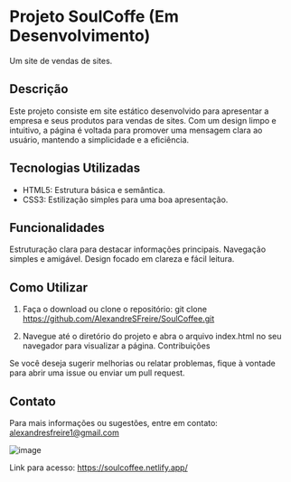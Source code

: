 # Projeto SoulCoffe (Em Desenvolvimento)
Um site de vendas de sites.

## Descrição
Este projeto consiste em site estático desenvolvido para apresentar a empresa e seus produtos para vendas de sites. Com um design limpo e intuitivo, a página é voltada para promover uma mensagem clara ao usuário, mantendo a simplicidade e a eficiência.

## Tecnologias Utilizadas
- HTML5: Estrutura básica e semântica.
- CSS3: Estilização simples para uma boa apresentação.

## Funcionalidades
Estruturação clara para destacar informações principais.
Navegação simples e amigável.
Design focado em clareza e fácil leitura.

## Como Utilizar
1. Faça o download ou clone o repositório:
git clone https://github.com/AlexandreSFreire/SoulCoffee.git

3. Navegue até o diretório do projeto e abra o arquivo index.html no seu navegador para visualizar a página.
Contribuições

Se você deseja sugerir melhorias ou relatar problemas, fique à vontade para abrir uma issue ou enviar um pull request.

## Contato
Para mais informações ou sugestões, entre em contato: alexandresfreire1@gmail.com

![image](https://github.com/user-attachments/assets/af23096a-2eab-4a7e-a06d-5f9afae7937f)

Link para acesso: https://soulcoffee.netlify.app/
